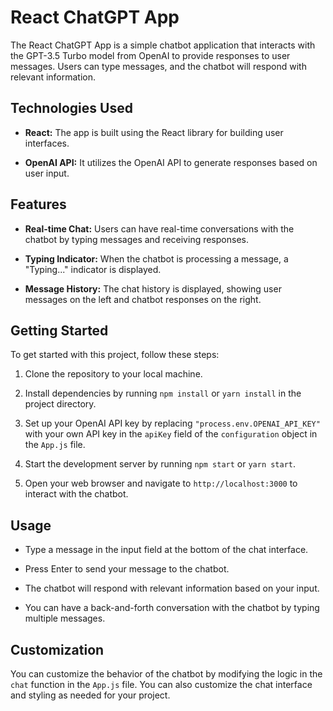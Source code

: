 # React ChatGPT App

The React ChatGPT App is a simple chatbot application that interacts with the GPT-3.5 Turbo model from OpenAI to provide responses to user messages. 
Users can type messages, and the chatbot will respond with relevant information.

## Technologies Used

- **React:** The app is built using the React library for building user interfaces.

- **OpenAI API:** It utilizes the OpenAI API to generate responses based on user input.

## Features

- **Real-time Chat:** Users can have real-time conversations with the chatbot by typing messages and receiving responses.

- **Typing Indicator:** When the chatbot is processing a message, a "Typing..." indicator is displayed.

- **Message History:** The chat history is displayed, showing user messages on the left and chatbot responses on the right.

## Getting Started

To get started with this project, follow these steps:

1. Clone the repository to your local machine.

2. Install dependencies by running `npm install` or `yarn install` in the project directory.

3. Set up your OpenAI API key by replacing `"process.env.OPENAI_API_KEY"` with your own API key in the `apiKey` field of the `configuration` object in the `App.js` file.

4. Start the development server by running `npm start` or `yarn start`.

5. Open your web browser and navigate to `http://localhost:3000` to interact with the chatbot.

## Usage

- Type a message in the input field at the bottom of the chat interface.

- Press Enter to send your message to the chatbot.

- The chatbot will respond with relevant information based on your input.

- You can have a back-and-forth conversation with the chatbot by typing multiple messages.

## Customization

You can customize the behavior of the chatbot by modifying the logic in the `chat` function in the `App.js` file. 
You can also customize the chat interface and styling as needed for your project.

